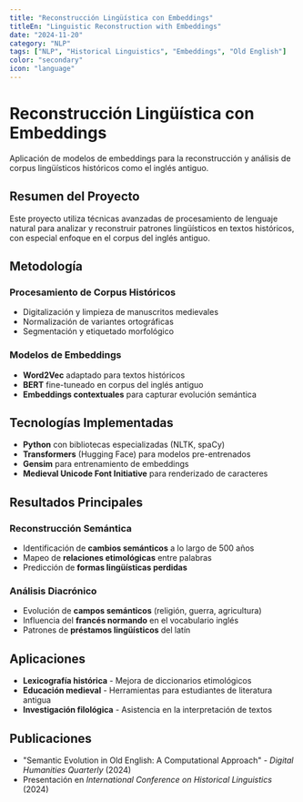 ```yaml
---
title: "Reconstrucción Lingüística con Embeddings"
titleEn: "Linguistic Reconstruction with Embeddings"
date: "2024-11-20"
category: "NLP"
tags: ["NLP", "Historical Linguistics", "Embeddings", "Old English"]
color: "secondary"
icon: "language"
---
```


# Reconstrucción Lingüística con Embeddings

Aplicación de modelos de embeddings para la reconstrucción y análisis de corpus lingüísticos históricos como el inglés antiguo.

## Resumen del Proyecto

Este proyecto utiliza técnicas avanzadas de procesamiento de lenguaje natural para analizar y reconstruir patrones lingüísticos en textos históricos, con especial enfoque en el corpus del inglés antiguo.

## Metodología

### Procesamiento de Corpus Históricos
- Digitalización y limpieza de manuscritos medievales
- Normalización de variantes ortográficas
- Segmentación y etiquetado morfológico

### Modelos de Embeddings
- **Word2Vec** adaptado para textos históricos
- **BERT** fine-tuneado en corpus del inglés antiguo
- **Embeddings contextuales** para capturar evolución semántica

## Tecnologías Implementadas

- **Python** con bibliotecas especializadas (NLTK, spaCy)
- **Transformers** (Hugging Face) para modelos pre-entrenados
- **Gensim** para entrenamiento de embeddings
- **Medieval Unicode Font Initiative** para renderizado de caracteres

## Resultados Principales

### Reconstrucción Semántica
- Identificación de **cambios semánticos** a lo largo de 500 años
- Mapeo de **relaciones etimológicas** entre palabras
- Predicción de **formas lingüísticas perdidas**

### Análisis Diacrónico
- Evolución de **campos semánticos** (religión, guerra, agricultura)
- Influencia del **francés normando** en el vocabulario inglés
- Patrones de **préstamos lingüísticos** del latín

## Aplicaciones

- **Lexicografía histórica** - Mejora de diccionarios etimológicos
- **Educación medieval** - Herramientas para estudiantes de literatura antigua
- **Investigación filológica** - Asistencia en la interpretación de textos

## Publicaciones

- "Semantic Evolution in Old English: A Computational Approach" - *Digital Humanities Quarterly* (2024)
- Presentación en *International Conference on Historical Linguistics* (2024)